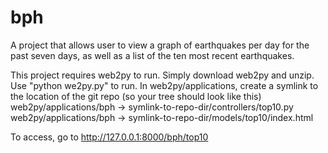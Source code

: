 bph
===
A project that allows user to view a graph of earthquakes per day for the past seven days, as well as a list of the ten most recent earthquakes.

This project requires web2py to run. 
Simply download web2py and unzip. Use "python we2py.py" to run. In web2py/applications, create a symlink to the location of the git repo (so your tree should look like this)
       web2py/applications/bph -> symlink-to-repo-dir/controllers/top10.py
       web2py/applications/bph -> symlink-to-repo-dir/models/top10/index.html

To access, go to http://127.0.0.1:8000/bph/top10
